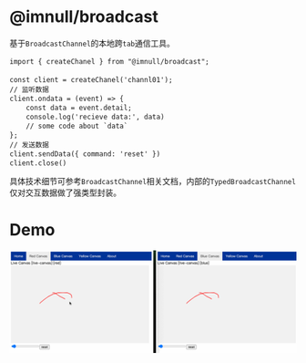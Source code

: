 # @imnull/broadcast

基于`BroadcastChannel`的本地跨`tab`通信工具。

```tsx
import { createChanel } from "@imnull/broadcast";

const client = createChanel('channl01');
// 监听数据
client.ondata = (event) => {
    const data = event.detail;
    console.log('recieve data:', data)
    // some code about `data`
};
// 发送数据
client.sendData({ command: 'reset' })
client.close()
```
具体技术细节可参考`BroadcastChannel`相关文档，内部的`TypedBroadcastChannel`仅对交互数据做了强类型封装。

# Demo

![Demo](../../images/demo.gif)